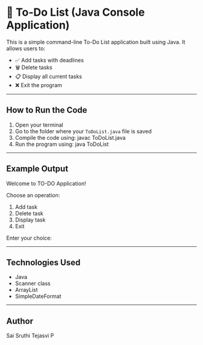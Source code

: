 # 📝 To-Do List (Java Console Application)

This is a simple command-line To-Do List application built using Java. It allows users to:
- ✅ Add tasks with deadlines
- 🗑️ Delete tasks
- 📋 Display all current tasks
- ❌ Exit the program

---

## How to Run the Code

1. Open your terminal
2. Go to the folder where your `ToDoList.java` file is saved
3. Compile the code using:
   javac ToDoList.java
4. Run the program using:
   java ToDoList

---

## Example Output

Welcome to TO-DO Application!

Choose an operation:

1. Add task
2. Delete task
3. Display task
4. Exit

Enter your choice:

---

## Technologies Used

- Java
- Scanner class
- ArrayList
- SimpleDateFormat

---

## Author

Sai Sruthi Tejasvi P
